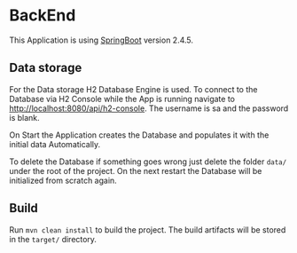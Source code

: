 # BackEnd

This Application is using [SpringBoot]() version 2.4.5.

## Data storage

For the Data storage H2 Database Engine is used. To connect to the Database via H2 Console while the App is running
navigate to [http://localhost:8080/api/h2-console](http://localhost:8080/api/h2-console). The username is sa and the
password is blank.

On Start the Application creates the Database and populates it with the initial data Automatically.

To delete the Database if something goes wrong just delete the folder `data/` under the root of the project. On the next
restart the Database will be initialized from scratch again.

## Build

Run `mvn clean install` to build the project. The build artifacts will be stored in the `target/` directory.

